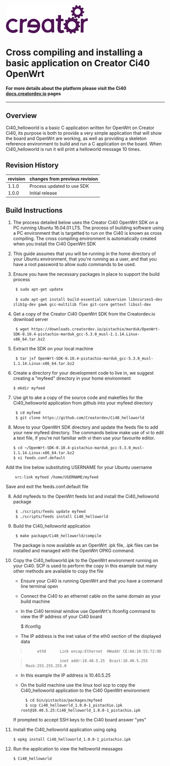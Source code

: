 
![](creatorlogo.png)

# Cross compiling and installing a basic application on Creator Ci40 OpenWrt

#### For more details about the platform please visit the Ci40 [docs.creatordev.io](https://docs.creatordev.io/ci40/) pages
----

## Overview

Ci40_helloworld is a basic C application written for OpenWrt on Creator Ci40, its purpose is both to provide a very simple application that will show the board and OpenWrt are working, as well as providing a skeleton reference environment to build and run a C application on the board. When Ci40_helloworld is run it will print a helloworld message 10 times.

## Revision History

| revision  | changes from previous revision |
|---------- |------------------------------- |
| 1.1.0     | Process updated to use SDK     |
| 1.0.0     | Initial release                |

## Build Instructions



1. The process detailed below uses the Creator Ci40 OpenWrt SDK on a PC running Ubuntu 16.04.01 LTS. The process of building software using a PC environment that is targetted to run on the Ci40 is known as cross compiling. The cross compiling environment is automatically created when you install the Ci40 OpenWrt SDK
2. This guide assumes that you will be running in the home directory of your Ubuntu environment, that you're running as a user, and that you have a root password to allow sudo commands to be used.
3. Ensure you have the necessary packages in place to support the build process

		$ sudo apt-get update

		$ sudo apt-get install build-essential subversion libncurses5-dev zlib1g-dev gawk gcc-multilib flex git-core gettext libssl-dev 

4. Get a copy of the Creator Ci40 OpenWrt SDK from the Creatordev.io download server
		
		$ wget https://downloads.creatordev.io/pistachio/marduk/OpenWrt-SDK-0.10.4-pistachio-marduk_gcc-5.3.0_musl-1.1.14.Linux-x86_64.tar.bz2
5. Extract the SDK on your local machine

		$ tar jxf OpenWrt-SDK-0.10.4-pistachio-marduk_gcc-5.3.0_musl-1.1.14.Linux-x86_64.tar.bz2
6.  Create a directory for your development code to live in, we suggest creating a "myfeed" directory in your home environment

		$ mkdir myfeed

7. Use git to ake a copy of the source code and makefiles for the Ci40_helloworld application from github into your myfeed directory

		$ cd myfeed
		$ git clone https://github.com/Creatordev/Ci40_helloworld

7.  Move to your OpenWrt SDK directory and update the feeds file to add your new myfeed directory. The commands below make use of vi to edit a text file, if you're not familiar with vi then use your favourite editor.

		$ cd ~/OpenWrt-SDK-0.10.4-pistachio-marduk_gcc-5.3.0_musl-1.1.14.Linux-x86_64.tar.bz2
		$ vi feeds.conf.default
Add the line below substituting USERNAME for your Ubuntu username

		src-link myfeed /home/USERNAME/myfeed
Save and exit the feeds.conf.default file

8. Add myfeeds to the OpenWrt feeds list and install the Ci40_helloworld package

		$ ./scripts/feeds update myfeed
		$ ./scripts/feeds install Ci40_helloworld


9. Build the Ci40_helloworld application

		$ make package/Ci40_helloworld/compile


	The package is now available as an OpenWrt .ipk file, .ipk files can be installed and managed with the OpenWrt OPKG command. 

11. Copy the Ci40_helloworld.ipk to the OpenWrt environment running on your Ci40. SCP is used to perform the copy in this example but many other methods are available to copy the file

	* Ensure your Ci40 is running OpenWrt and that you have a command line terminal open

	* Connect the Ci40 to an ethernet cable on the same domain as your build machine

	* In the Ci40 terminal window use OpenWrt's ifconfig command to view the IP address of your Ci40 board

		$ ifconfig


	* The IP address is the inet value of the eth0 section of the displayed data

	>          eth0      Link encap:Ethernet  HWaddr CE:6A:10:55:72:9D

	>                    inet addr:10.40.5.25  Bcast:10.40.5.255  Mask:255.255.255.0


	* In this example the IP address is 10.40.5.25

	* On the build machine use the linux tool scp to copy the Ci40_helloworld application to the Ci40 OpenWrt environment

			$ cd bin/pistachio/packages/myfeed
			$ scp Ci40_helloworld_1.0.0-1_pistachio.ipk root@10.40.5.25:Ci40_helloworld_1.0.0-1_pistachio.ipk


	If prompted to accept SSH keys to the Ci40 board answer "yes"
	
12. Install the Ci40_helloworld application using opkg

		$ opkg install Ci40_helloworld_1.0.0-1_pistachio.ipk

13. Run the application to view the helloworld messages

		$ Ci40_helloworld
